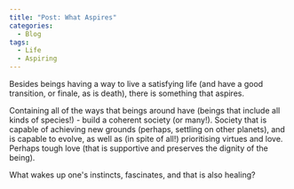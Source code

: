 ```yaml
---
title: "Post: What Aspires"
categories:
  - Blog
tags:
  - Life
  - Aspiring
---
```


Besides beings having a way to live a satisfying life (and have a good transition, or finale, as is death), 
there is something that aspires. 

Containing all of the ways that beings around have (beings that include all kinds of species!) - build a coherent society (or many!). Society that is capable of achieving new grounds (perhaps, settling on other planets), and is capable to evolve, as well as (in spite of all!) prioritising virtues and love. Perhaps tough love (that is supportive and preserves the dignity of the being). 

What wakes up one's instincts, fascinates, and that is also healing? 

